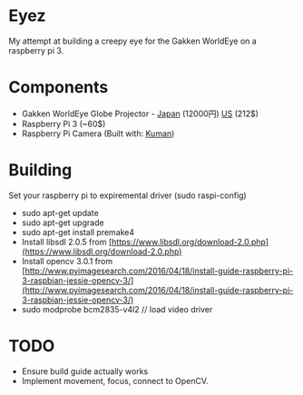 # Eyez
My attempt at building a creepy eye for the Gakken WorldEye on a raspberry pi 3.

# Components
- Gakken WorldEye Globe Projector - [Japan](https://www.amazon.co.jp/%E5%AD%A6%E7%A0%94-83000-Gakken%E3%83%AF%E3%83%BC%E3%83%AB%E3%83%89%E3%83%BB%E3%82%A2%E3%82%A4/dp/B00DE2VX5M) (12000円) [US](https://www.amazon.com/World-Eye-Digital-Globe-Aqualium/dp/B00DE2VX5M) (212$)
- Raspberry Pi 3 (~60$)
- Raspberry Pi Camera (Built with: [Kuman](http://www.kumantech.com/kuman-5mp-1080p-hd-camera-module-for-raspberry-pi-for-raspberry-pi-3-model-b-b-a-rpi-2-1-sc15_p0063.html))

# Building
Set your raspberry pi to expiremental driver (sudo raspi-config)
- sudo apt-get update
- sudo apt-get upgrade
- sudo apt-get install premake4
- Install libsdl 2.0.5 from [https://www.libsdl.org/download-2.0.php](https://www.libsdl.org/download-2.0.php)
- Install opencv 3.0.1 from [http://www.pyimagesearch.com/2016/04/18/install-guide-raspberry-pi-3-raspbian-jessie-opencv-3/](http://www.pyimagesearch.com/2016/04/18/install-guide-raspberry-pi-3-raspbian-jessie-opencv-3/)
- sudo modprobe bcm2835-v4l2 // load video driver

# TODO
- Ensure build guide actually works
- Implement movement, focus, connect to OpenCV.